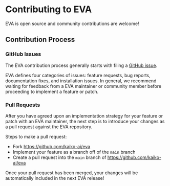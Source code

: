 # Contributing to EVA

EVA is open source and community contributions are welcome!

## Contribution Process

### GitHub Issues

The EVA contribution process generally starts with filing a
[GitHub issue](https://github.com/kaiko-ai/eva/issues).

EVA defines four categories of issues: feature requests, bug reports,
documentation fixes, and installation issues. In general, we recommend
waiting for feedback from a EVA maintainer or community member before
proceeding to implement a feature or patch.

### Pull Requests

After you have agreed upon an implementation strategy for your feature or patch
with an EVA maintainer, the next step is to introduce your changes as a pull request
against the EVA repository.

Steps to make a pull request:

-   Fork https://github.com/kaiko-ai/eva
-   Implement your feature as a branch off of the `main` branch
-   Create a pull request into the `main` branch of https://github.com/kaiko-ai/eva

Once your pull request has been merged, your changes will be automatically
included in the next EVA release!
